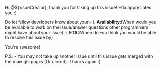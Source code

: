 <!-- Template for a user to add their availability, and the estimated time for completion of the issue they have taken up-->

Hi @${issueCreator}, thank you for taking up this issue! Hfla appreciates you :)

Do let fellow developers know about your:-
i. **Availability:**(When would you be available to work on the issue/answer questions other programmers might have about your issue)
ii. **ETA:**(When do you think you would be able to resolve this issue by)

You're awesome!

P.S. - You may not take up another issue until this issue gets merged with the main gh-pages (Or closed). Thanks again :)
